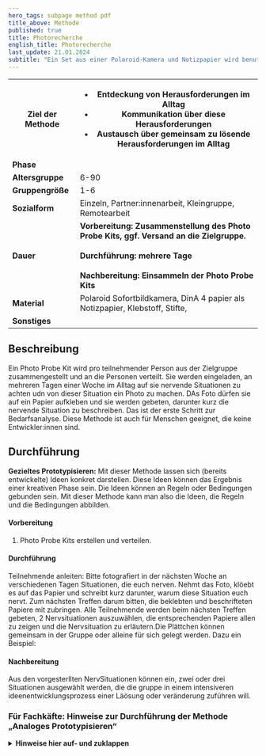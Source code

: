 ```yaml
---
hero_tags: subpage method pdf
title_above: Methode
published: true
title: Photorecherche
english_title: Photorecherche
last_update: 21.01.2024
subtitle: "Ein Set aus einer Polaroid-Kamera und Notizpapier wird benutzt, um im Alltag nervige Situationen zu fotografieren und zu beschreiben. Das Sofortbild wird auf das Papier aufgeklebt und die nervige Situation darauf beschrieben."
---
```


<table class="tb">
    <tr>
        <th><strong>Ziel der Methode</strong></th>
        <th>

- Entdeckung von Herausforderungen im Alltag
- Kommunikation über diese Herausforderungen  
- Austausch über gemeinsam zu lösende Herausforderungen im Alltag


</th>
    </tr>
    <tr>
      <td><strong>Phase</strong></td>
      <td></td>
    </tr>
    <tr>
      <td><strong>Altersgruppe</strong></td>
      <td>6-90</td>
    </tr>
    <tr>
      <td><strong>Gruppengröße</strong></td>
      <td>1-6</td>
    </tr>
    <tr>
      <td><strong>Sozialform</strong></td>
      <td>Einzeln, Partner:innenarbeit, Kleingruppe, Remotearbeit</td>
    </tr>
    <tr>
      <td><strong>Dauer</strong></td>
      <td>
      <strong>
      Vorbereitung: Zusammenstellung des Photo Probe Kits, ggf. Versand an die Zielgruppe. <br>
      <br>
      Durchführung: mehrere Tage<br>
      <br>
      Nachbereitung: Einsammeln der Photo Probe Kits<br>
      </strong>
      </td>
    </tr>
    <tr>
      <td><strong>Material</strong></td>
      <td>Polaroid Sofortbildkamera, DinA 4 papier als Notizpapier, Klebstoff, Stifte, </td>
    </tr>
    <tr>
      <td><strong>Sonstiges</strong></td>
      <td>
</td>
</tr>
</table>

## Beschreibung


Ein Photo Probe Kit  wird pro teilnehmender Person aus der Zielgruppe zusammengestellt und an die Personen verteilt. Sie werden eingeladen, an mehreren Tagen einer Woche im Alltag auf sie nervende Situationen zu achten udn von dieser Situation ein Photo zu machen. DAs Foto dürfen sie auf ein Papier aufkleben und sie werden gebeten, darunter kurz die nervende Situation zu beschreiben.  Das ist der erste Schritt zur Bedarfsanalyse. Diese Methode ist auch für Menschen geeignet, die keine Entwickler:innen sind. 



## Durchführung

**Gezieltes Prototypisieren:** Mit dieser Methode lassen sich (bereits entwickelte) Ideen konkret darstellen. Diese Ideen können das Ergebnis einer kreativen Phase sein. Die Ideen können an Regeln oder Bedingungen gebunden sein. Mit dieser Methode kann man also die Ideen, die Regeln und die Bedingungen abbilden.

#### Vorbereitung

1. Photo Probe Kits erstellen und verteilen. 
 

#### Durchführung

Teilnehmende anleiten: Bitte fotografiert in der nächsten Woche an verschiedenen Tagen Situationen, die euch nerven. Nehmt das Foto, klöebt es auf das Papier und schreibt kurz darunter, warum diese Situation euch nervt. 
Zum nächsten Treffen darum bitten, die beklebten und beschrifteten Papiere mit zubringen. 
Alle Teilnehmende werden beim nächsten Treffen gebeten, 2 Nervsituationen auszuwählen, die entsprechenden Papiere allen zu zeigen und die Nervsituation zu erläutern.Die Plättchen können gemeinsam in der Gruppe oder alleine für sich gelegt werden. Dazu ein Beispiel:


#### Nachbereitung

Aus den vorgesterllten NervSituationen können ein, zwei oder drei Situationen ausgewählt werden, die die gruppe in einem intensiveren ideenentwicklungsprozess einer Läösung oder veränderung zuführen will. 


### Für Fachkäfte: Hinweise zur Durchführung der Methode „Analoges Prototypisieren“
<details><summary><strong>Hinweise hier auf- und zuklappen</strong></summary><blockquote>
  <details><summary>

</summary><blockquote>
  </blockquote></details>
    </blockquote></details>
